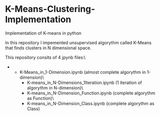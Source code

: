 # K-Means-Clustering-Implementation
Implementation of K-means in python

In this repository I impemented unsupervised algorythm called K-Means that finds clusters in N dimensional space.

This repository consits of 4 jpynb files:\
+ - K-Means_in_1-Dimension.ipynb (almost complete algorythm in 1-dimension)\
    - K-means_in_N-Dimensions_1Iteration.ipynb (1 iteration of algorythm in N-dimension)\
    - K-means_in_N-Dimension_Function.ipynb (complete algorythm as Function)\
    - K-means_in_N-Dimension_Class.ipynb (complete algorythm as Class)
